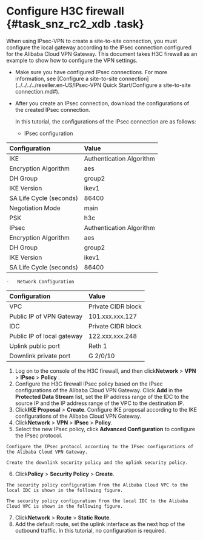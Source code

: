# Configure H3C firewall {#task_snz_rc2_xdb .task}

When using IPsec-VPN to create a site-to-site connection, you must configure the local gateway according to the IPsec connection configured for the Alibaba Cloud VPN Gateway. This document takes H3C firewall as an example to show how to configure the VPN settings.

-   Make sure you have configured IPsec connections. For more information, see [Configure a site-to-site connection](../../../../reseller.en-US/IPsec-VPN Quick Start/Configure a site-to-site connection.md#).

-   After you create an IPsec connection, download the configurations of the created IPsec connection.

    In this tutorial, the configurations of the IPsec connection are as follows:

    -   IPsec configuration

|Configuration|Value|
|:------------|:----|
|IKE|Authentication Algorithm|sha1|
|Encryption Algorithm|aes|
|DH Group|group2|
|IKE Version|ikev1|
|SA Life Cycle \(seconds\)|86400|
|Negotiation Mode|main|
|PSK|h3c|
|IPsec|Authentication Algorithm|sha1|
|Encryption Algorithm|aes|
|DH Group|group2|
|IKE Version|ikev1|
|SA Life Cycle \(seconds\)|86400|

    -   Network Configuration

|Configuration|Value|
|:------------|:----|
|VPC|Private CIDR block|192.168.10.0/24|
|Public IP of VPN Gateway|101.xxx.xxx.127|
|IDC|Private CIDR block|192.168.66.0/24|
|Public IP of local gateway|122.xxx.xxx.248|
|Uplink public port|Reth 1|
|Downlink private port|G 2/0/10|


1.   Log on to the console of the H3C firewall, and then click**Network** \> **VPN** \> **IPsec** \> **Policy** . 
2.   Configure the H3C firewall IPsec policy based on the IPsec configurations of the Alibaba Cloud VPN Gateway. Click **Add** in the **Protected Data Stream** list, set the IP address range of the IDC to the source IP and the IP address range of the VPC to the destination IP. 
3.   Click**IKE Proposal** \> **Create**. Configure IKE proposal according to the IKE configurations of the Alibaba Cloud VPN Gateway.
4.   Click**Network** \> **VPN** \> **IPsec** \> **Policy**. 
5.   Select the new IPsec policy, click **Advanced Configuration** to configure the IPsec protocol. 

    Configure the IPsec protocol according to the IPsec configurations of the Alibaba Cloud VPN Gateway.

    Create the downlink security policy and the uplink security policy.

6.   Click**Policy** \> **Security Policy** \> **Create**. 

    The security policy configuration from the Alibaba Cloud VPC to the local IDC is shown in the following figure.

    The security policy configuration from the local IDC to the Alibaba Cloud VPC is shown in the following figure.

7.   Click**Network** \> **Route** \> **Static Route**. 
8.   Add the default route, set the uplink interface as the next hop of the outbound traffic. In this tutorial, no configuration is required. 


